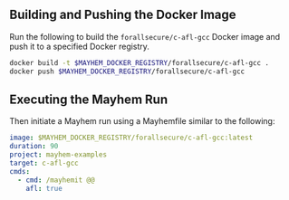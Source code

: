 ## Building and Pushing the Docker Image

Run the following to build the `forallsecure/c-afl-gcc` Docker image and push it to a specified Docker registry.

```sh
docker build -t $MAYHEM_DOCKER_REGISTRY/forallsecure/c-afl-gcc .
docker push $MAYHEM_DOCKER_REGISTRY/forallsecure/c-afl-gcc
```

## Executing the Mayhem Run

Then initiate a Mayhem run using a Mayhemfile similar to the following:

```yaml
image: $MAYHEM_DOCKER_REGISTRY/forallsecure/c-afl-gcc:latest
duration: 90
project: mayhem-examples
target: c-afl-gcc
cmds:
  - cmd: /mayhemit @@
    afl: true
```
